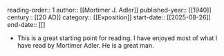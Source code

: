 reading-order:: 1
author:: [[Mortimer J. Adler]]
published-year:: [[1940]]
century:: [[20 AD]]
category:: [[Exposition]] 
start-date:: [[2025-08-26]]
end-date:: [[]

- This is a great starting point for reading. I have enjoyed most of what I have read by Mortimer Adler. He is a great man.